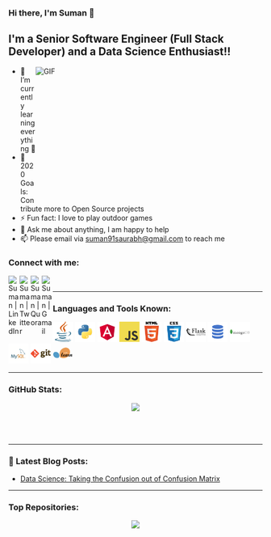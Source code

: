 ### Hi there, I'm Suman 👋

## I'm a Senior Software Engineer (Full Stack Developer) and a Data Science Enthusiast!!

<img align="right" alt="GIF" src="https://github.com/abhisheknaiidu/abhisheknaiidu/blob/master/code.gif?raw=true" width="450" height="260" />

- 🌱 I’m currently learning everything 🤣
- 🥅 2020 Goals: Contribute more to Open Source projects
- ⚡ Fun fact: I love to play outdoor games
- 💬 Ask me about anything, I am happy to help
- 📫 Please email via suman91saurabh@gmail.com to reach me

### Connect with me:

[<img align="left" alt="Suman | LinkedIn" width="22px" src="https://cdn.jsdelivr.net/npm/simple-icons@v3/icons/linkedin.svg" />][linkedin]
[<img align="left" alt="Suman | Twitter" width="22px" src="https://cdn.jsdelivr.net/npm/simple-icons@v3/icons/twitter.svg" />][twitter]
[<img align="left" alt="Suman | Quora" width="22px" src="https://cdn.jsdelivr.net/npm/simple-icons@v3/icons/quora.svg" />][Quora]
[<img align="left" alt="Suman | Gmail" width="22px" src="https://cdn.jsdelivr.net/npm/simple-icons@v3/icons/gmail.svg" />][Gmail]

<br />

---

### Languages and Tools Known:

<code><img height="40" src="https://raw.githubusercontent.com/github/explore/80688e429a7d4ef2fca1e82350fe8e3517d3494d/topics/java/java.png" title="Java"></code>
<code><img height="40" src="https://raw.githubusercontent.com/github/explore/80688e429a7d4ef2fca1e82350fe8e3517d3494d/topics/python/python.png" title="Python"></code>
<code><img height="40" src="https://raw.githubusercontent.com/github/explore/80688e429a7d4ef2fca1e82350fe8e3517d3494d/topics/angular/angular.png" title="Angular"></code>
<code><img height="40" src="https://raw.githubusercontent.com/github/explore/80688e429a7d4ef2fca1e82350fe8e3517d3494d/topics/javascript/javascript.png" title="JavaScript"></code>
<code><img height="40" src="https://raw.githubusercontent.com/github/explore/80688e429a7d4ef2fca1e82350fe8e3517d3494d/topics/html/html.png" title="HTML"></code>
<code><img height="40" src="https://raw.githubusercontent.com/github/explore/80688e429a7d4ef2fca1e82350fe8e3517d3494d/topics/css/css.png" title="CSS"></code>
<code><img height="40" src="https://raw.githubusercontent.com/github/explore/80688e429a7d4ef2fca1e82350fe8e3517d3494d/topics/flask/flask.png" title="Flask"></code>
<code><img height="40" src="https://raw.githubusercontent.com/github/explore/80688e429a7d4ef2fca1e82350fe8e3517d3494d/topics/sql/sql.png" title="SQL"></code>
<code><img height="40" src="https://raw.githubusercontent.com/github/explore/80688e429a7d4ef2fca1e82350fe8e3517d3494d/topics/mongodb/mongodb.png" title="MongoDB"></code>
<code><img height="40" src="https://raw.githubusercontent.com/github/explore/80688e429a7d4ef2fca1e82350fe8e3517d3494d/topics/mysql/mysql.png" title="MySQL"></code>
<code><img height="40" src="https://raw.githubusercontent.com/github/explore/80688e429a7d4ef2fca1e82350fe8e3517d3494d/topics/git/git.png" title="git"></code>
<code><img height="40" src="https://raw.githubusercontent.com/github/explore/80688e429a7d4ef2fca1e82350fe8e3517d3494d/topics/scikit-learn/scikit-learn.png" title="sklearn"></code>

---

### GitHub Stats:

<p align="center">
  <a href = "https://github.com/sumanxsaurabh">
<img src="https://github-readme-stats-aj8vj7k8x.vercel.app/api?username=sumanxsaurabh&show_icons=true&title_color=ffc857&icon_color=8ac926&text_color=daf7dc&bg_color=151515&count_private=true&include_all_commits=true">
  </a>
 </p>

<br />
<br />

---

### 📕 Latest Blog Posts:

<!-- BLOG-POST-LIST:START -->
- [Data Science: Taking the Confusion out of Confusion Matrix](https://inblog.in/Taking-the-Confusion-out-of-Confusion-Matrix-6PuGtw8pF9)
<!-- BLOG-POST-LIST:END -->

---

### Top Repositories:

<p align="center">
  <a href = "https://github.com/sumanxsaurabh/Car-Price-Prediction">
<img src="https://github-readme-stats-aj8vj7k8x.vercel.app/api/pin/?username=sumanxsaurabh&repo=Car-Price-Prediction&title_color=fff&icon_color=79ff97&text_color=9f9f9f&bg_color=151515">
  </a>
</p>

[twitter]: https://twitter.com/suman91saurabh
[linkedin]: https://www.linkedin.com/in/sumanxsaurabh/
[Quora]: https://www.quora.com/profile/Suman-Saurabh-15
[Gmail]: mailto:suman91saurabh@gmail.com
